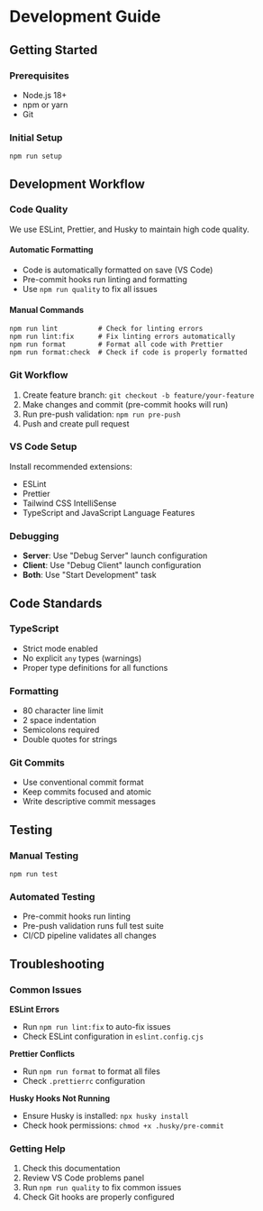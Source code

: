 # Development Guide

## Getting Started

### Prerequisites

- Node.js 18+
- npm or yarn
- Git

### Initial Setup

```
npm run setup
```

## Development Workflow

### Code Quality

We use ESLint, Prettier, and Husky to maintain high code quality.

#### Automatic Formatting

- Code is automatically formatted on save (VS Code)
- Pre-commit hooks run linting and formatting
- Use `npm run quality` to fix all issues

#### Manual Commands

```
npm run lint          # Check for linting errors
npm run lint:fix      # Fix linting errors automatically
npm run format        # Format all code with Prettier
npm run format:check  # Check if code is properly formatted
```

### Git Workflow

1. Create feature branch: `git checkout -b feature/your-feature`
2. Make changes and commit (pre-commit hooks will run)
3. Run pre-push validation: `npm run pre-push`
4. Push and create pull request

### VS Code Setup

Install recommended extensions:

- ESLint
- Prettier
- Tailwind CSS IntelliSense
- TypeScript and JavaScript Language Features

### Debugging

- **Server**: Use "Debug Server" launch configuration
- **Client**: Use "Debug Client" launch configuration
- **Both**: Use "Start Development" task

## Code Standards

### TypeScript

- Strict mode enabled
- No explicit `any` types (warnings)
- Proper type definitions for all functions

### Formatting

- 80 character line limit
- 2 space indentation
- Semicolons required
- Double quotes for strings

### Git Commits

- Use conventional commit format
- Keep commits focused and atomic
- Write descriptive commit messages

## Testing

### Manual Testing

```
npm run test
```

### Automated Testing

- Pre-commit hooks run linting
- Pre-push validation runs full test suite
- CI/CD pipeline validates all changes

## Troubleshooting

### Common Issues

**ESLint Errors**

- Run `npm run lint:fix` to auto-fix issues
- Check ESLint configuration in `eslint.config.cjs`

**Prettier Conflicts**

- Run `npm run format` to format all files
- Check `.prettierrc` configuration

**Husky Hooks Not Running**

- Ensure Husky is installed: `npx husky install`
- Check hook permissions: `chmod +x .husky/pre-commit`

### Getting Help

1. Check this documentation
2. Review VS Code problems panel
3. Run `npm run quality` to fix common issues
4. Check Git hooks are properly configured
